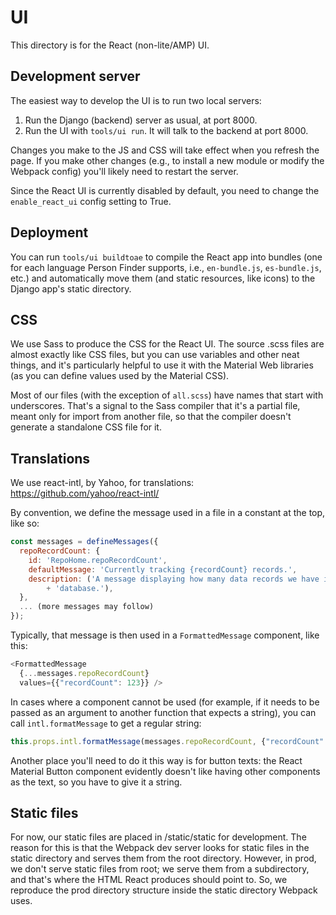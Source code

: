 # UI

This directory is for the React (non-lite/AMP) UI.

## Development server

The easiest way to develop the UI is to run two local servers:

1. Run the Django (backend) server as usual, at port 8000.
2. Run the UI with `tools/ui run`. It will talk to the backend at port 8000.

Changes you make to the JS and CSS will take effect when you refresh the page.
If you make other changes (e.g., to install a new module or modify the Webpack
config) you'll likely need to restart the server.

Since the React UI is currently disabled by default, you need to change the
`enable_react_ui` config setting to True.

## Deployment

You can run `tools/ui buildtoae` to compile the React app into
bundles (one for each language Person Finder supports, i.e., `en-bundle.js`,
`es-bundle.js`, etc.) and automatically move them (and static resources, like
icons) to the Django app's static directory.

## CSS

We use Sass to produce the CSS for the React UI. The source .scss files are
almost exactly like CSS files, but you can use variables and other neat things,
and it's particularly helpful to use it with the Material Web libraries (as you
can define values used by the Material CSS).

Most of our files (with the exception of `all.scss`) have names that start with
underscores. That's a signal to the Sass compiler that it's a partial file,
meant only for import from another file, so that the compiler doesn't generate a
standalone CSS file for it.

## Translations

We use react-intl, by Yahoo, for translations:
https://github.com/yahoo/react-intl/

By convention, we define the message used in a file in a constant at the top,
like so:

```javascript
const messages = defineMessages({
  repoRecordCount: {
    id: 'RepoHome.repoRecordCount',
    defaultMessage: 'Currently tracking {recordCount} records.',
    description: ('A message displaying how many data records we have in the '
        + 'database.'),
  },
  ... (more messages may follow)
});
```

Typically, that message is then used in a `FormattedMessage` component, like
this:

```javascript
<FormattedMessage
  {...messages.repoRecordCount}
  values={{"recordCount": 123}} />
```

In cases where a component cannot be used (for example, if it needs to be passed
as an argument to another function that expects a string), you can call
`intl.formatMessage` to get a regular string:

```javascript
this.props.intl.formatMessage(messages.repoRecordCount, {"recordCount": 123})
```

Another place you'll need to do it this way is for button texts: the React
Material Button component evidently doesn't like having other components as the
text, so you have to give it a string.

## Static files

For now, our static files are placed in /static/static for development. The
reason for this is that the Webpack dev server looks for static files in the
static directory and serves them from the root directory. However, in prod, we
don't serve static files from root; we serve them from a subdirectory, and
that's where the HTML React produces should point to. So, we reproduce the prod
directory structure inside the static directory Webpack uses.
